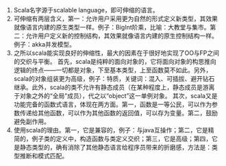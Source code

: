 1. Scala名字源于scalable language，即可伸缩的语言。
2. 可伸缩有两层含义，第一：允许用户采用更为自然的形式定义新类型，其效果就像语言内建的原生类型一样。例子：BigInt阶乘，比喻：大教堂与集市。第二：允许用户定义新的控制结构，其效果就像语言内建的原生控制结构一样。例子：akka并发模型。
3. 之所以scala能实现良好的伸缩性，最大的因素在于很好地实现了OO与FP之间的交织与平衡。
   首先，scala是纯粹的面向对象的，它将面向对象的构思推向逻辑的终点——一切都是对象，下至基本类型，上至函数莫不如此。另外，scala的对象组装更为高级，例子：特质，关键词：混入、可插拔、避开钻石继承。此外，scala的类不允许有静态成员（在某种程度上，静态成员是游离于对象之外的“全局”成员），代之以“object”这一单例对象。
   其次，scala又是功能完备的函数式语言，体现在两方面。第一，函数是一等公民，可以作为参数传递给其他函数，可以作为其他函数的返回值，可以存为变量。第二，鼓励避免副作用。
4. 使用scala的理由。第一，它是兼容的，例子：与java互操作；第二，它是精简的，例子类的定义中，构造函数与类定义交织；第三，它是高级；第四，它是静态类型的，确有消除了其他静态语言给程序员带来的折磨感，方法是：类型推断和模式匹配。



